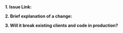 <!-- !************* PLEASE READ COMPLETELY *************! 

Thanks for contributing! 

Please use following guide for properly describe your contribution. 

Issue Link - add link to Jira, github or any design document which explains reasoning behind this change.
Software engineers can read and understand code and the issue should finilize parts which DOES NOT implemented.
It should explain rationaly and design decisions. 

Brief explanation of a change - explain change from hightlevel details to specifics.
Configuration options, adoption steps and flags needs to be mentionied here.


Will it break existing clients and code in production - simple yes/no answer.
Mostly it speaks about API compatibility, however it is not limited by it alone.
Behavior change as well as impact on dependencies should be reflected here as well. 

-->

**1. Issue Link:** 


**2. Brief explanation of a change:** 


**3. Will it break existing clients and code in production?**
